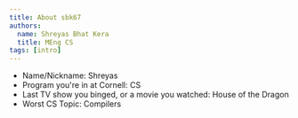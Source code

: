 ```yaml
---
title: About sbk67
authors:
  name: Shreyas Bhat Kera
  title: MEng CS
tags: [intro]
---
```


- Name/Nickname: Shreyas
- Program you're in at Cornell: CS
- Last TV show you binged, or a movie you watched: House of the Dragon
- Worst CS Topic: Compilers
